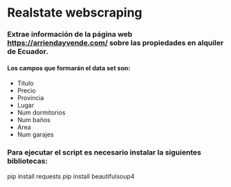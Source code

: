 # Realstate webscraping

### Extrae información de la página web https://arriendayvende.com/ sobre las propiedades en alquiler de Ecuador.
#### Los campos que formarán el data set son:
  * Titulo
  * Precio
  * Provincia
  * Lugar
  * Num dormitorios
  * Num baños
  * Area
  * Num garajes

### Para ejecutar el script es necesario instalar la siguientes bibliotecas:

pip install requests
pip install beautifulsoup4

